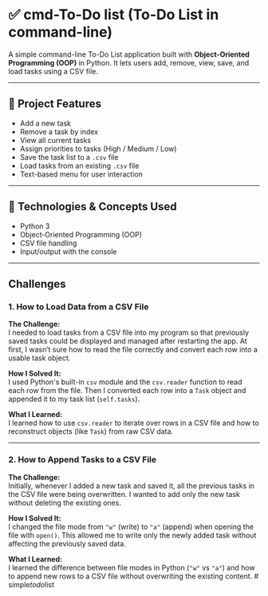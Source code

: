# ✅ cmd-To-Do list (To-Do List in command-line)

A simple command-line To-Do List application built with **Object-Oriented Programming (OOP)** in Python. It lets users add, remove, view, save, and load tasks using a CSV file.

---

## 📁 Project Features

- Add a new task
- Remove a task by index
- View all current tasks
- Assign priorities to tasks (High / Medium / Low)
- Save the task list to a `.csv` file
- Load tasks from an existing `.csv` file
- Text-based menu for user interaction

---

## 🧱 Technologies & Concepts Used

- Python 3
- Object-Oriented Programming (OOP)
- CSV file handling
- Input/output with the console

---


## Challenges

### 1. How to Load Data from a CSV File

**The Challenge:**  
I needed to load tasks from a CSV file into my program so that previously saved tasks could be displayed and managed after restarting the app. At first, I wasn’t sure how to read the file correctly and convert each row into a usable task object.

**How I Solved It:**  
I used Python's built-in `csv` module and the `csv.reader` function to read each row from the file. Then I converted each row into a `Task` object and appended it to my task list (`self.tasks`).

**What I Learned:**  
I learned how to use `csv.reader` to iterate over rows in a CSV file and how to reconstruct objects (like `Task`) from raw CSV data.

---

### 2. How to Append Tasks to a CSV File

**The Challenge:**  
Initially, whenever I added a new task and saved it, all the previous tasks in the CSV file were being overwritten. I wanted to add only the new task without deleting the existing ones.

**How I Solved It:**  
I changed the file mode from `"w"` (write) to `"a"` (append) when opening the file with `open()`. This allowed me to write only the newly added task without affecting the previously saved data.

**What I Learned:**  
I learned the difference between file modes in Python (`"w"` vs `"a"`) and how to append new rows to a CSV file without overwriting the existing content.
#   s i m p l e _ t o d o _ l i s t 
 
 
